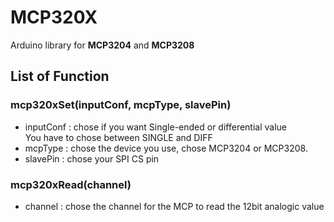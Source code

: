 # MCP320X
Arduino library for **MCP3204** and **MCP3208**

## List of Function
### mcp320xSet(inputConf, mcpType, slavePin)
* inputConf : chose if you want Single-ended or differential value 
 <br>You have to chose between SINGLE and DIFF
* mcpType : chose the device you use, chose MCP3204 or MCP3208.
* slavePin : chose your SPI CS pin

### mcp320xRead(channel)
* channel : chose the channel for the MCP to read the 12bit analogic value
